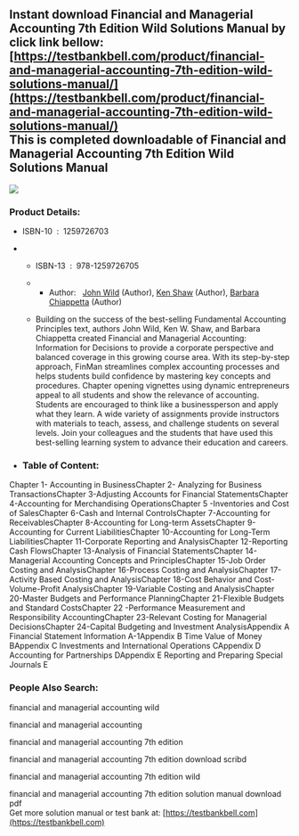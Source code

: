 Instant download **Financial and Managerial Accounting 7th Edition Wild Solutions Manual** by click link bellow:  
[https://testbankbell.com/product/financial-and-managerial-accounting-7th-edition-wild-solutions-manual/](https://testbankbell.com/product/financial-and-managerial-accounting-7th-edition-wild-solutions-manual/)  
This is completed downloadable of Financial and Managerial Accounting 7th Edition Wild Solutions Manual
-------------------------------------------------------------------------------------------------------


![](https://testbankbell.com/wp-content/uploads/2023/05/financial-managerial-accounting-7th-edition-wild-solutions-manual.jpg)
### Product Details:


* ISBN-10 ‏ : ‎ 1259726703
* * ISBN-13 ‏ : ‎ 978-1259726705
  * * Author:   [John Wild](https://www.amazon.com/s/ref=dp_byline_sr_book_1?ie=UTF8&field-author=John+Wild&text=John+Wild&sort=relevancerank&search-alias=books) (Author), [Ken Shaw](https://www.amazon.com/s/ref=dp_byline_sr_book_2?ie=UTF8&field-author=Ken+Shaw&text=Ken+Shaw&sort=relevancerank&search-alias=books) (Author), [Barbara Chiappetta](https://www.amazon.com/s/ref=dp_byline_sr_book_3?ie=UTF8&field-author=Barbara+Chiappetta&text=Barbara+Chiappetta&sort=relevancerank&search-alias=books) (Author)
   
  * Building on the success of the best-selling Fundamental Accounting Principles text, authors John Wild, Ken W. Shaw, and Barbara Chiappetta created Financial and Managerial Accounting: Information for Decisions to provide a corporate perspective and balanced coverage in this growing course area. With its step-by-step approach, FinMan streamlines complex accounting processes and helps students build confidence by mastering key concepts and procedures. Chapter opening vignettes using dynamic entrepreneurs appeal to all students and show the relevance of accounting. Students are encouraged to think like a businessperson and apply what they learn. A wide variety of assignments provide instructors with materials to teach, assess, and challenge students on several levels. Join your colleagues and the students that have used this best-selling learning system to advance their education and careers.
 
* ### Table of Content:

Chapter 1- Accounting in BusinessChapter 2- Analyzing for Business TransactionsChapter 3-Adjusting Accounts for Financial StatementsChapter 4-Accounting for Merchandising OperationsChapter 5 -Inventories and Cost of SalesChapter 6-Cash and Internal ControlsChapter 7-Accounting for ReceivablesChapter 8-Accounting for Long-term AssetsChapter 9-Accounting for Current LiabilitiesChapter 10-Accounting for Long-Term LiabilitiesChapter 11-Corporate Reporting and AnalysisChapter 12-Reporting Cash FlowsChapter 13-Analysis of Financial StatementsChapter 14-Managerial Accounting Concepts and PrinciplesChapter 15-Job Order Costing and AnalysisChapter 16-Process Costing and AnalysisChapter 17-Activity Based Costing and AnalysisChapter 18-Cost Behavior and Cost-Volume-Profit AnalysisChapter 19-Variable Costing and AnalysisChapter 20-Master Budgets and Performance PlanningChapter 21-Flexible Budgets and Standard CostsChapter 22 -Performance Measurement and Responsibility AccountingChapter 23-Relevant Costing for Managerial DecisionsChapter 24-Capital Budgeting and Investment AnalysisAppendix A Financial Statement Information A-1Appendix B Time Value of Money BAppendix C Investments and International Operations CAppendix D Accounting for Partnerships DAppendix E Reporting and Preparing Special Journals E


 ### People Also Search:


 financial and managerial accounting wild

 financial and managerial accounting

 financial and managerial accounting 7th edition

 financial and managerial accounting 7th edition download scribd

 financial and managerial accounting 7th edition wild

 financial and managerial accounting 7th edition solution manual download pdf  
  Get more solution manual or test bank at: [https://testbankbell.com](https://testbankbell.com)
